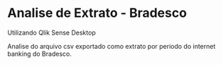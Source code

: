 # Analise de Extrato - Bradesco
Utilizando Qlik Sense Desktop

Analise do arquivo csv exportado como extrato por periodo do internet banking do Bradesco.

